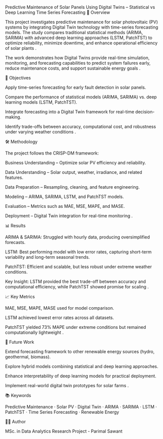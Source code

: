 Predictive Maintenance of Solar Panels Using Digital Twins – Statistical vs Deep Learning Time Series Forecasting
📌 Overview

This project investigates predictive maintenance for solar photovoltaic (PV) systems by integrating Digital Twin technology with time-series forecasting models. The study compares traditional statistical methods (ARIMA, SARIMA) with advanced deep learning approaches (LSTM, PatchTST) to optimize reliability, minimize downtime, and enhance operational efficiency of solar plants
.

The work demonstrates how Digital Twins provide real-time simulation, monitoring, and forecasting capabilities to predict system failures early, reduce maintenance costs, and support sustainable energy goals
.

🎯 Objectives

Apply time-series forecasting for early fault detection in solar panels.

Compare the performance of statistical models (ARIMA, SARIMA) vs. deep learning models (LSTM, PatchTST).

Integrate forecasting into a Digital Twin framework for real-time decision-making.

Identify trade-offs between accuracy, computational cost, and robustness under varying weather conditions
.

🛠 Methodology

The project follows the CRISP-DM framework:

Business Understanding – Optimize solar PV efficiency and reliability.

Data Understanding – Solar output, weather, irradiance, and related features.

Data Preparation – Resampling, cleaning, and feature engineering.

Modeling – ARIMA, SARIMA, LSTM, and PatchTST models.

Evaluation – Metrics such as MAE, MSE, MAPE, and MASE.

Deployment – Digital Twin integration for real-time monitoring
.

📊 Results

ARIMA & SARIMA: Struggled with hourly data, producing oversimplified forecasts.

LSTM: Best performing model with low error rates, capturing short-term variability and long-term seasonal trends.

PatchTST: Efficient and scalable, but less robust under extreme weather conditions.

Key Insight: LSTM provided the best trade-off between accuracy and computational efficiency, while PatchTST showed promise for scaling
.

📈 Key Metrics

MAE, MSE, MAPE, MASE used for model comparison.

LSTM achieved lowest error rates across all datasets.

PatchTST yielded 73% MAPE under extreme conditions but remained computationally lightweight
.

🚀 Future Work

Extend forecasting framework to other renewable energy sources (hydro, geothermal, biomass).

Explore hybrid models combining statistical and deep learning approaches.

Enhance interpretability of deep learning models for practical deployment.

Implement real-world digital twin prototypes for solar farms
.

📚 Keywords

Predictive Maintenance · Solar PV · Digital Twin · ARIMA · SARIMA · LSTM · PatchTST · Time Series Forecasting · Renewable Energy

👨‍💻 Author

MSc. in Data Analytics Research Project - Parimal Sawant
